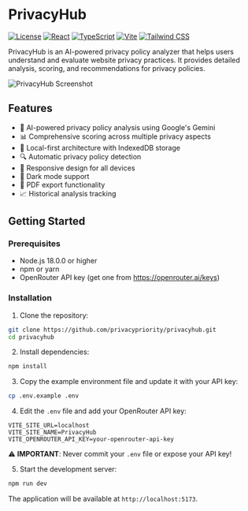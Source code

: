 # PrivacyHub

[![License](https://img.shields.io/badge/license-MIT-blue.svg)](LICENSE)
[![React](https://img.shields.io/badge/react-%2320232a.svg?style=flat&logo=react&logoColor=%2361DAFB)](https://reactjs.org/)
[![TypeScript](https://img.shields.io/badge/typescript-%23007ACC.svg?style=flat&logo=typescript&logoColor=white)](https://www.typescriptlang.org/)
[![Vite](https://img.shields.io/badge/vite-%23646CFF.svg?style=flat&logo=vite&logoColor=white)](https://vitejs.dev/)
[![Tailwind CSS](https://img.shields.io/badge/tailwindcss-%2338B2AC.svg?style=flat&logo=tailwind-css&logoColor=white)](https://tailwindcss.com/)

PrivacyHub is an AI-powered privacy policy analyzer that helps users understand and evaluate website privacy practices. It provides detailed analysis, scoring, and recommendations for privacy policies.

![PrivacyHub Screenshot](https://raw.githubusercontent.com/privacypriority/privacyhub/main/public/screenshot.png)

## Features

- 🤖 AI-powered privacy policy analysis using Google's Gemini
- 📊 Comprehensive scoring across multiple privacy aspects
- 💾 Local-first architecture with IndexedDB storage
- 🔍 Automatic privacy policy detection
- 📱 Responsive design for all devices
- 🌙 Dark mode support
- 📄 PDF export functionality
- 📈 Historical analysis tracking

## Getting Started

### Prerequisites

- Node.js 18.0.0 or higher
- npm or yarn
- OpenRouter API key (get one from https://openrouter.ai/keys)

### Installation

1. Clone the repository:
```bash
git clone https://github.com/privacypriority/privacyhub.git
cd privacyhub
```

2. Install dependencies:
```bash
npm install
```

3. Copy the example environment file and update it with your API key:
```bash
cp .env.example .env
```

4. Edit the `.env` file and add your OpenRouter API key:
```env
VITE_SITE_URL=localhost
VITE_SITE_NAME=PrivacyHub
VITE_OPENROUTER_API_KEY=your-openrouter-api-key
```

⚠️ **IMPORTANT**: Never commit your `.env` file or expose your API key!

5. Start the development server:
```bash
npm run dev
```

The application will be available at `http://localhost:5173`.
